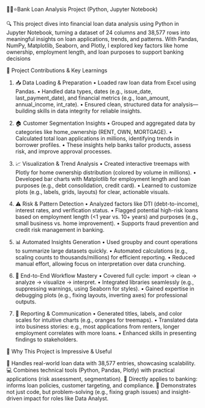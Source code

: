 🏦💸⭐Bank Loan Analysis Project (Python, Jupyter Notebook)

🔍 This project dives into financial loan data analysis using Python in Jupyter Notebook, turning a dataset of 24 columns and 38,577 rows into meaningful insights on loan applications, trends, and patterns. With Pandas, NumPy, Matplotlib, Seaborn, and Plotly, I explored key factors like home ownership, employment length, and loan purposes to support banking decisions

🔹 Project Contributions & Key Learnings

1. 📥 Data Loading & Preparation
•	Loaded raw loan data from Excel using Pandas.
•	Handled data types, dates (e.g., issue_date, last_payment_date), and financial metrics (e.g., loan_amount, annual_income, int_rate).
•	Ensured clean, structured data for analysis—building skills in data integrity for reliable insights.

3. 🏠 Customer Segmentation Insights
•	Grouped and aggregated data by categories like home_ownership (RENT, OWN, MORTGAGE).
•	Calculated total loan applications in millions, identifying trends in borrower profiles.
•	These insights help banks tailor products, assess risk, and improve approval processes.

4. 📈 Visualization & Trend Analysis
•	Created interactive treemaps with Plotly for home ownership distribution (colored by volume in millions).
•	Developed bar charts with Matplotlib for employment length and loan purposes (e.g., debt consolidation, credit card).
•	Learned to customize plots (e.g., labels, grids, layouts) for clear, actionable visuals.

5. ⚠️ Risk & Pattern Detection
•	Analyzed factors like DTI (debt-to-income), interest rates, and verification status.
•	Flagged potential high-risk loans based on employment length (<1 year vs. 10+ years) and purposes (e.g., small business vs. home improvement).
•	Supports fraud prevention and credit risk management in banking.

6. 📊 Automated Insights Generation
•	Used groupby and count operations to summarize large datasets quickly.
•	Automated calculations (e.g., scaling counts to thousands/millions) for efficient reporting.
•	Reduced manual effort, allowing focus on interpretation over data crunching.

7. 🔄 End-to-End Workflow Mastery
•	Covered full cycle: import → clean → analyze → visualize → interpret.
•	Integrated libraries seamlessly (e.g., suppressing warnings, using Seaborn for styles).
•	Gained expertise in debugging plots (e.g., fixing layouts, inverting axes) for professional outputs.

8. 📝 Reporting & Communication
•	Generated titles, labels, and color scales for intuitive charts (e.g., oranges for treemaps).
•	Translated data into business stories: e.g., most applications from renters, longer employment correlates with more loans.
•	Enhanced skills in presenting findings to stakeholders.

🔹 Why This Project is Impressive & Useful

🚀 Handles real-world loan data with 38,577 entries, showcasing scalability.
💻 Combines technical tools (Python, Pandas, Plotly) with practical applications (risk assessment, segmentation).
🏦 Directly applies to banking: informs loan policies, customer targeting, and compliance.
🌟 Demonstrates not just code, but problem-solving (e.g., fixing graph issues) and insight-driven impact for roles like Data Analyst.
